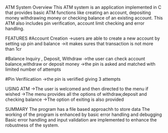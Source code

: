 ATM System
    Overview
    This ATM system is an application implemented in C that provides basic ATM functions like creating an account, depositing money withdrawing money or checking balance of an existing account. This ATM also         includes pin verification, account limit checking and error handling.

FEATURES
#Account Creation
    ->users are able to create a new account by setting up pin and balance
    ->it makes sures that transaction is not more than 1cr

#Balance Inquiry , Deposit, Withdraw
    ->the user can check account balance,withdraw or deposit money
    ->the pin is asked and matched with limited number of attempts

#Pin Verifiicatiion 
    ->the pin is veriified  giving 3 attempts


USING ATM
    ->The user is welcomed and then directed to the menu if wished 
    ->The menu provides all the options of withdraw,deposit and checking balance
    ->The option of exiting is also provided 

SUMMARY
    The program has a file based approachh to store data
    The working of the program is enhanced by basic error handling and debugging 
Basic error handling and input validation are implemented to enhance the robustness of the system.

